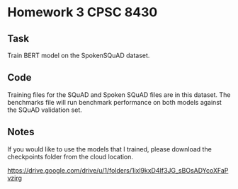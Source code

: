 # Homework 3 CPSC 8430

## Task

Train BERT model on the SpokenSQuAD dataset.

## Code

Training files for the SQuAD and Spoken SQuAD files are in this dataset. The benchmarks file will run benchmark performance on both models against the SQuAD validation set.

## Notes

If you would like to use the models that I trained, please download the checkpoints folder from the cloud location.

https://drive.google.com/drive/u/1/folders/1ixl9kxD4If3JG_sBOsADYcoXFaPvzirg
